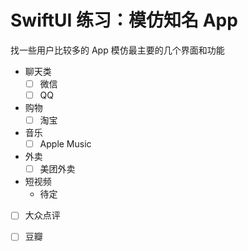 # SwiftUI 练习：模仿知名 App
找一些用户比较多的 App 模仿最主要的几个界面和功能

- 聊天类
  - [ ] 微信
  - [ ] QQ

- 购物
  - [ ] 淘宝

- 音乐
  - [ ] Apple Music

- 外卖
  - [ ] 美团外卖

- 短视频
  - 待定

- [ ] 大众点评
- [ ] 豆瓣

